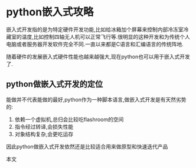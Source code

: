# python嵌入式攻略

嵌入式开发指的是为特定硬件开发功能,比如给冰箱加个屏幕来控制内部冷冻室冷藏室的温度,比如控制四轴无人机可以正常飞行等.很明显的这种开发和为传统个人电脑或者服务器开发软件完全不同.一直以来都是C语言和汇编语言的传统阵地.

随着硬件的发展嵌入式硬件性能也越来越强大,现在python也可以用于嵌入式开发了.

## python做嵌入式开发的定位

能做并不代表能做的最好,python作为一种脚本语言,做嵌入式开发是有天然劣势的:

1. 依赖一个虚拟机,总归会比较吃flashroom的空间
2. 指令经过转译,会损失性能
3. 对象结构复杂,会更吃运存

因此python做嵌入式开发依然还是比较适合用来做原型和快速迭代产品

本文